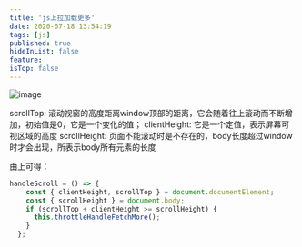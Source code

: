```yaml
---
title: 'js上拉加载更多'
date: 2020-07-18 13:54:19
tags: [js]
published: true
hideInList: false
feature: 
isTop: false
---
```

![image](https://image-static.segmentfault.com/205/199/2051991224-5bf3d43544997_articlex)

scrollTop: 滚动视窗的高度距离window顶部的距离，它会随着往上滚动而不断增加，初始值是0，它是一个变化的值；
clientHeight: 它是一个定值，表示屏幕可视区域的高度
scrollHeight: 页面不能滚动时是不存在的，body长度超过window时才会出现，所表示body所有元素的长度

由上可得：

```js
handleScroll = () => {
    const { clientHeight, scrollTop } = document.documentElement;
    const { scrollHeight } = document.body;
    if (scrollTop + clientHeight >= scrollHeight) {
      this.throttleHandleFetchMore();
    }
  };
```